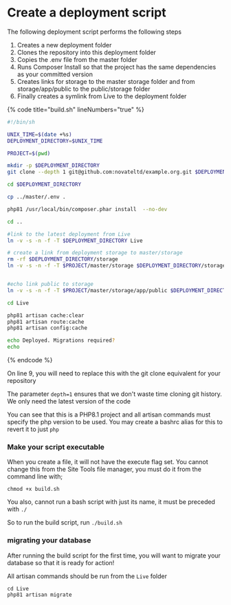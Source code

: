 # Create a deployment script

The following deployment script performs the following steps

1. Creates a new deployment folder
2. Clones the repository into this deployment folder
3. Copies the .env file from the master folder
4. Runs Composer Install so that the project has the same dependencies as your committed version
5. Creates links for storage to the master storage folder and from storage/app/public to the public/storage folder
6. Finally creates a symlink from Live to the deployment folder

{% code title="build.sh" lineNumbers="true" %}
```bash
#!/bin/sh

UNIX_TIME=$(date +%s)
DEPLOYMENT_DIRECTORY=$UNIX_TIME

PROJECT=$(pwd)

mkdir -p $DEPLOYMENT_DIRECTORY
git clone --depth 1 git@github.com:novateltd/example.org.git $DEPLOYMENT_DIRECTORY

cd $DEPLOYMENT_DIRECTORY

cp ../master/.env .

php81 /usr/local/bin/composer.phar install  --no-dev

cd ..

#link to the latest deployment from Live
ln -v -s -n -f -T $DEPLOYMENT_DIRECTORY Live

# create a link from deployment storage to master/storage
rm -rf $DEPLOYMENT_DIRECTORY/storage
ln -v -s -n -f -T $PROJECT/master/storage $DEPLOYMENT_DIRECTORY/storage


#echo link public to storage
ln -v -s -n -f -T $PROJECT/master/storage/app/public $DEPLOYMENT_DIRECTORY/public/storage

cd Live

php81 artisan cache:clear
php81 artisan route:cache
php81 artisan config:cache

echo Deployed. Migrations required?
echo 
```
{% endcode %}

On line 9, you will need to replace this with the git clone equivalent for your repository

The parameter `depth=1` ensures that we don't waste time cloning git history. We only need the latest version of the code

You can see that this is a PHP8.1 project and all artisan commands must specify the php version to be used.  You may create a bashrc alias for this to revert it to just `php`&#x20;

### Make your script executable

When you create a file, it will not have the execute flag set. You cannot change this from the Site Tools file manager, you must do it from the command line with;

```
chmod +x build.sh
```

You also, cannot run a bash script with just its name, it must be preceded with `./`

So to run the build script, run `./build.sh`&#x20;

### migrating your database

After running the build script for the first time, you will want to migrate your database so that it is ready for action!

All artisan commands should be run from the `Live` folder

```
cd Live
php81 artisan migrate
```


